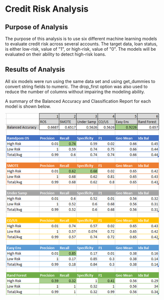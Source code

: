 # Credit Risk Analysis  
## Purpose of Analysis

The purpose of this analysis is to use six different machine learning models to evaluate credit risk across several accounts.  The target data, loan status, is either low-risk, value of "1", or high-risk, value of "0".   The models will be evaluated on their ability to detect high-risk loans.

## Results of Analysis

All six models were run using the same data set and using get_dummies to convert string fields to numeric.  The drop_first option was also used to reduce the number of columns without impairing the modeling ability.

A summary of the Balanced Accuracy and Classification Report for each model is shown below.

<img src="model_summaries.png">
